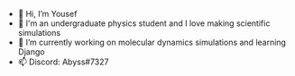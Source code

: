 - 👋 Hi, I’m Yousef
- 👀 I'm an undergraduate physics student and I love making scientific simulations
- 🌱 I’m currently working on molecular dynamics simulations and learning  Django
- 📫 Discord: Abyss#7327

<!---
YousefAbyss/YousefAbyss is a ✨ special ✨ repository because its `README.md` (this file) appears on your GitHub profile.
You can click the Preview link to take a look at your changes.
--->
